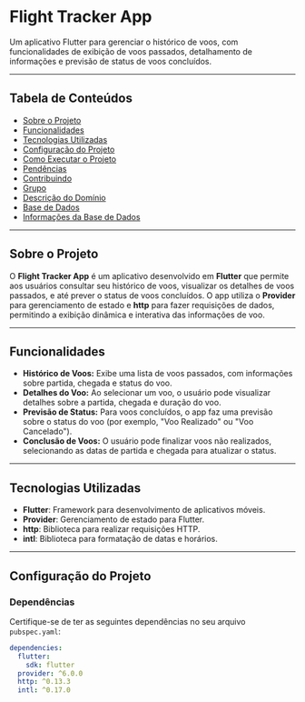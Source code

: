 # **Flight Tracker App**

Um aplicativo Flutter para gerenciar o histórico de voos, com funcionalidades de exibição de voos passados, detalhamento de informações e previsão de status de voos concluídos.

---

## **Tabela de Conteúdos**

- [Sobre o Projeto](#sobre-o-projeto)
- [Funcionalidades](#funcionalidades)
- [Tecnologias Utilizadas](#tecnologias-utilizadas)
- [Configuração do Projeto](#configuração-do-projeto)
- [Como Executar o Projeto](#como-executar-o-projeto)
- [Pendências](#pendências)
- [Contribuindo](#contribuindo)
- [Grupo](#grupo)
- [Descrição do Domínio](#descrição-do-domínio)
- [Base de Dados](#base-de-dados)
- [Informações da Base de Dados](#informações-da-base-de-dados)

---

## **Sobre o Projeto**

O **Flight Tracker App** é um aplicativo desenvolvido em **Flutter** que permite aos usuários consultar seu histórico de voos, visualizar os detalhes de voos passados, e até prever o status de voos concluídos. O app utiliza o **Provider** para gerenciamento de estado e **http** para fazer requisições de dados, permitindo a exibição dinâmica e interativa das informações de voo.

---

## **Funcionalidades**

- **Histórico de Voos:** Exibe uma lista de voos passados, com informações sobre partida, chegada e status do voo.
- **Detalhes do Voo:** Ao selecionar um voo, o usuário pode visualizar detalhes sobre a partida, chegada e duração do voo.
- **Previsão de Status:** Para voos concluídos, o app faz uma previsão sobre o status do voo (por exemplo, "Voo Realizado" ou "Voo Cancelado").
- **Conclusão de Voos:** O usuário pode finalizar voos não realizados, selecionando as datas de partida e chegada para atualizar o status.

---

## **Tecnologias Utilizadas**

- **Flutter**: Framework para desenvolvimento de aplicativos móveis.
- **Provider**: Gerenciamento de estado para Flutter.
- **http**: Biblioteca para realizar requisições HTTP.
- **intl**: Biblioteca para formatação de datas e horários.

---

## **Configuração do Projeto**

### **Dependências**

Certifique-se de ter as seguintes dependências no seu arquivo `pubspec.yaml`:

```yaml
dependencies:
  flutter:
    sdk: flutter
  provider: ^6.0.0
  http: ^0.13.3
  intl: ^0.17.0
